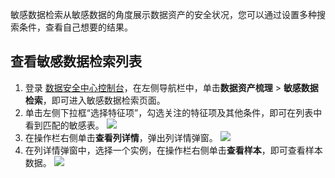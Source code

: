 敏感数据检索从敏感数据的角度展示数据资产的安全状况，您可以通过设置多种搜索条件，查看自己想要的结果。

## 查看敏感数据检索列表
1.	登录 [数据安全中心控制台](https://console.cloud.tencent.com/dsgc/overview)，在左侧导航栏中，单击**数据资产梳理** > **敏感数据检索**，即可进入敏感数据检索页面。
2. 单击左侧下拉框“选择特征项”，勾选关注的特征项及其他条件，即可在列表中看到匹配的敏感表。
![](https://main.qcloudimg.com/raw/9d6c5b7f940ca9c210d5464a45944438.png)
3. 在操作栏右侧单击**查看列详情**，弹出列详情弹窗。
![](https://main.qcloudimg.com/raw/bc5c7f220fa48364103167295bea4a58.png)
4. 在列详情弹窗中，选择一个实例，在操作栏右侧单击**查看样本**，即可查看样本数据。
![](https://main.qcloudimg.com/raw/688d1e63e9a190c016a249f6124de2fc.png) 
